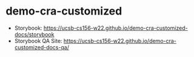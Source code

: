 # demo-cra-customized

* Storybook: <https://ucsb-cs156-w22.github.io/demo-cra-customized-docs/storybook>
* Storybook QA Site: <https://ucsb-cs156-w22.github.io/demo-cra-customized-docs-qa/>


